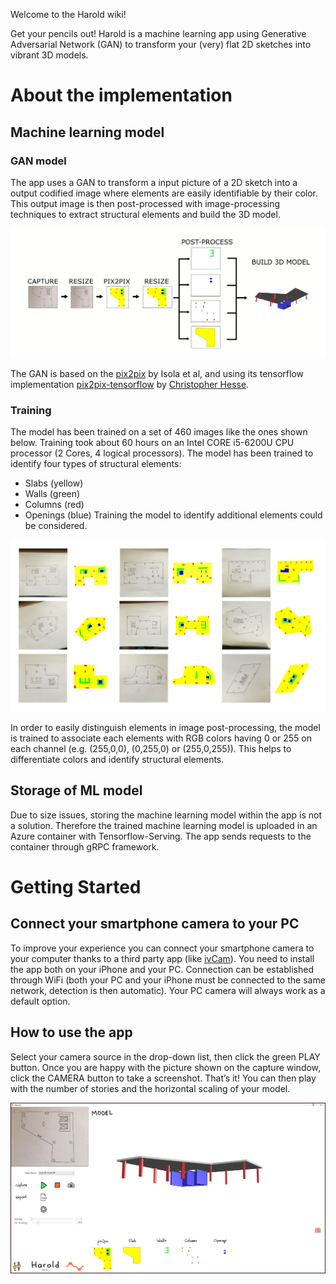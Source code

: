 Welcome to the Harold wiki!

Get your pencils out! Harold is a machine learning app using Generative Adversarial Network (GAN) to transform your (very) flat 2D sketches into vibrant 3D models.

# About the implementation

## Machine learning model

### GAN model

The app uses a GAN to transform a input picture of a 2D sketch into a output codified image where elements are easily identifiable by their color. This output image is then post-processed with image-processing techniques to extract structural elements and build the 3D model. 

![Harold Scheme](https://github.com/MagmaWorks/Harold/blob/master/docs/HaroldScheme.png)

The GAN is based on the [pix2pix](https://phillipi.github.io/pix2pix/) by Isola et al, and using its tensorflow implementation [pix2pix-tensorflow](https://github.com/affinelayer/pix2pix-tensorflow) by [Christopher Hesse](https://github.com/christopherhesse).

### Training

The model has been trained on a set of 460 images like the ones shown below. Training took about 60 hours on an Intel CORE i5-6200U CPU processor (2 Cores, 4 logical processors). The model has been trained to identify four types of structural elements:
* Slabs (yellow)
* Walls (green)
* Columns (red)
* Openings (blue)
Training the model to identify additional elements could be considered.

![Training Set](https://github.com/MagmaWorks/Harold/blob/master/docs/TrainingSet.png)

In order to easily distinguish elements in image post-processing, the model is trained to associate each elements with RGB colors having 0 or 255 on each channel (e.g. (255,0,0), (0,255,0) or (255,0,255)). This helps to differentiate colors and identify structural elements.

## Storage of ML model

Due to size issues, storing the machine learning model within the app is not a solution. Therefore the trained machine learning model is uploaded in an Azure container with Tensorflow-Serving. The app sends requests to the container through gRPC framework.

# Getting Started

## Connect your smartphone camera to your PC

To improve your experience you can connect your smartphone camera to your computer thanks to a third party app (like [ivCam](https://www.e2esoft.com/ivcam/)). You need to install the app both on your iPhone and your PC. Connection can be established through WiFi (both your PC and your iPhone must be connected to the same network, detection is then automatic). Your PC camera will always work as a default option.

## How to use the app

Select your camera source in the drop-down list, then click the green PLAY button. Once you are happy with the picture shown on the capture window, click the CAMERA button to take a screenshot. That’s it! You can then play with the number of stories and the horizontal scaling of your model.

![Harold UI](https://github.com/MagmaWorks/Harold/blob/master/docs/HaroldUI.png)
